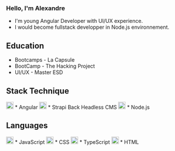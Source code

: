 ### Hello, I'm Alexandre

* I'm young Angular Developer with UI/UX experience.
* I would become fullstack developper in Node.js environnement.

## Education
* Bootcamps - La Capsule
* BootCamp - The Hacking Project
* UI/UX - Master ESD

## Stack Technique

<img src="https://upload.wikimedia.org/wikipedia/commons/thumb/0/07/Angular_Logo_SVG.svg/2560px-Angular_Logo_SVG.svg.png" width="auto" height="20" alt="logo-angular"/>
* Angular
<img src="https://assets.super.so/e7c0f16c-8bd3-4c76-8075-4c86f986e1b2/uploads/favicon/9c68ae10-0a8a-4e3f-9084-3625b19df9cb.png" width="auto" height="20" alt="logo-angular"/>
* Strapi Back Headless CMS
  
<img src="https://upload.wikimedia.org/wikipedia/commons/thumb/d/d9/Node.js_logo.svg/885px-Node.js_logo.svg.png" width="auto" height="20" alt="logo-Node.js"/>
* Node.js

## Languages
<img src="https://upload.wikimedia.org/wikipedia/commons/thumb/9/99/Unofficial_JavaScript_logo_2.svg/197px-Unofficial_JavaScript_logo_2.svg.png" width="auto" height="20" alt="logo-JavaScript"/>
* JavaScript

<img src="https://upload.wikimedia.org/wikipedia/commons/d/d5/CSS3_logo_and_wordmark.svg" width="auto" height="20" alt="logo-CSS"/>
* CSS

<img src="https://upload.wikimedia.org/wikipedia/commons/a/a6/TypeScript_Logo.png" width="auto" height="20" alt="logo-TypeScript"/>
* TypeScript

<img src="https://upload.wikimedia.org/wikipedia/commons/6/61/HTML5_logo_and_wordmark.svg" width="auto" height="20" alt="logo-TypeScript"/>
* HTML
